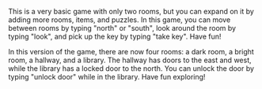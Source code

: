 This is a very basic game with only two rooms, but you can expand on it by adding more rooms, items, and puzzles. In this game, you can move between rooms by typing "north" or "south", look around the room by typing "look", and pick up the key by typing "take key". Have fun!





In this version of the game, there are now four rooms: a dark room, a bright room, a hallway, and a library. The hallway has doors to the east and west, while the library has a locked door to the north. You can unlock the door by typing "unlock door" while in the library. Have fun exploring!